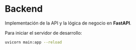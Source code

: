 # Backend

Implementación de la API y la lógica de negocio en **FastAPI**.

Para iniciar el servidor de desarrollo:

```bash
uvicorn main:app --reload
```
